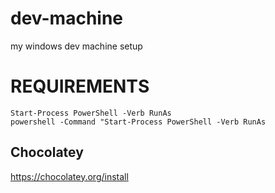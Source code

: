 # dev-machine

my windows dev machine setup

# REQUIREMENTS

```
Start-Process PowerShell -Verb RunAs
powershell -Command "Start-Process PowerShell -Verb RunAs
```

## Chocolatey

https://chocolatey.org/install